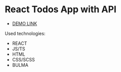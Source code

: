 # React Todos App with API

- [DEMO LINK](https://Sergii2705.github.io/react-todos-api/)

Used technologies:

- REACT
- JS/TS
- HTML
- CSS/SCSS
- BULMA
